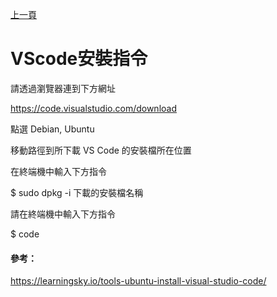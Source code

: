 [上一頁](https://jian-hong-wu.github.io/blog/)

# VScode安裝指令

請透過瀏覽器連到下方網址

https://code.visualstudio.com/download

點選 Debian, Ubuntu

移動路徑到所下載 VS Code 的安裝檔所在位置

在終端機中輸入下方指令

$ sudo dpkg -i 下載的安裝檔名稱

請在終端機中輸入下方指令

$ code

#### 參考：

https://learningsky.io/tools-ubuntu-install-visual-studio-code/



